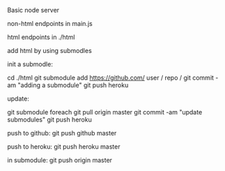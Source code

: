 Basic node server


non-html endpoints in main.js

html endpoints in ./html

add html by using submodles

init a submodle:

cd ./html
git submodule add https://github.com/ user / repo / 
git commit -am "adding a submodule"
git push heroku

update:

git submodule foreach git pull origin master
git commit -am "update submodules"
git push heroku

push to github:
git push github master

push to heroku:
git push heroku master

in submodule:
git push origin master

